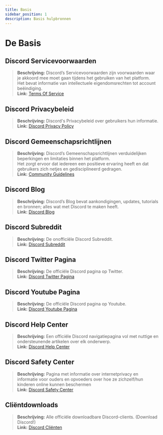 ```yaml
---
title: Basis
sidebar_position: 1
description: Basis hulpbronnen
---
```


# De Basis

## Discord Servicevoorwaarden 
> **Beschrijving:** Discord’s Servicevoorwaarden zijn voorwaarden waar je akkoord mee moet gaan tijdens het gebruiken van het platform.   <br/>
Het bevat informatie van intellectuele eigendomsrechten tot account beëindiging.   <br/>
**Link:** [Terms Of Service](https://dis.gd/terms)

## Discord Privacybeleid
> **Beschrijving:** Discord's Privacybeleid over gebruikers hun informatie.  <br/>
**Link:** [Discord Privacy Policy](https://discord.com/privacy)

## Discord Gemeenschapsrichtlijnen
> **Beschrijving:** Discord’s Gemeenschapsrichtlijnen verduidelijken beperkingen en limitaties binnen het platform.   <br/>
Het zorgt ervoor dat iedereen een positieve ervaring heeft en dat gebruikers zich netjes en gedisciplineerd gedragen.   <br/>
**Link:** [Community Guidelines](https://dis.gd/guidelines)

## Discord Blog
> **Beschrijving:** Discord’s Blog bevat aankondigingen, updates, tutorials en bronnen; alles wat met Discord te maken heeft.   <br/>
**Link:** [Discord Blog](https://discord.com/blog)
 
## Discord Subreddit
> **Beschrijving:** De onofficiële Discord Subreddit.   <br/>
**Link:** [Discord Subreddit](https://www.reddit.com/r/discordapp/)

## Discord Twitter Pagina
> **Beschrijving:** De officiële Discord pagina op Twitter.   <br/>
**Link:** [Discord Twitter Pagina](https://twitter.com/discord)

## Discord Youtube Pagina
> **Beschrijving:**  De officiële Discord pagina op Youtube.   <br/>
**Link:** [Discord Youtube Pagina](https://www.youtube.com/c/discord)

## Discord Help Center
> **Beschrijving:** Een officiële Discord navigatiepagina vol met nuttige en ondersteunende artikelen over elk onderwerp.   <br/>
**Link:** [Discord Help Center](https://support.discord.com)

## Discord Safety Center
> **Beschrijving:** Pagina met informatie over internetprivacy en informatie voor ouders en opvoeders over hoe ze zichzelf/hun kinderen online kunnen beschermen  <br/>
**Link:** [Discord Safety Center](https://discord.com/safety)

## Cliëntdownloads
> **Beschrijving:** Alle officiële downloadbare Discord-clients. (Download Discord!)   <br/>
**Link:** [Discord Cliënten](https://discord.com/download)

